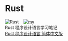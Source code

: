 # Rust
![Rust](https://img.shields.io/badge/Language:-Rust-red.svg)$~~~~$[![my](https://img.shields.io/badge/web-muqingcloud.space-blue.svg)](https://muqingcloud.space/)<br/>
Rust 程序设计语言学习笔记<br/>[Rust 程序设计语言 简体中文版](https://kaisery.github.io/trpl-zh-cn/title-page.html)